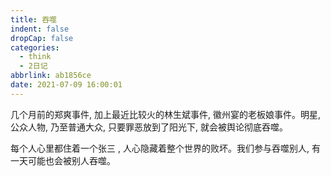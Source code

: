 ```yaml
---
title: 吞噬
indent: false
dropCap: false
categories:
  - think
  - 2日记
abbrlink: ab1856ce
date: 2021-07-09 16:00:01
---
```


几个月前的郑爽事件, 加上最近比较火的林生斌事件, 徽州宴的老板娘事件。明星, 公众人物, 乃至普通大众, 只要罪恶放到了阳光下, 就会被舆论彻底吞噬。

每个人心里都住着一个张三 , 人心隐藏着整个世界的败坏。我们参与吞噬别人, 有一天可能也会被别人吞噬。
